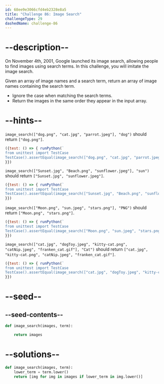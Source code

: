 ```yaml
---
id: 68ee9e3066cfd4eb2328e8a5
title: "Challenge 86: Image Search"
challengeType: 29
dashedName: challenge-86
---
```


# --description--

On November 4th, 2001, Google launched its image search, allowing people to find images using search terms. In this challenge, you will imitate the image search.

Given an array of image names and a search term, return an array of image names containing the search term.

- Ignore the case when matching the search terms.
- Return the images in the same order they appear in the input array.

# --hints--

`image_search(["dog.png", "cat.jpg", "parrot.jpeg"], "dog")` should return `["dog.png"]`.

```js
({test: () => { runPython(`
from unittest import TestCase
TestCase().assertEqual(image_search(["dog.png", "cat.jpg", "parrot.jpeg"], "dog"), ["dog.png"])`)
}})
```

`image_search(["Sunset.jpg", "Beach.png", "sunflower.jpeg"], "sun")` should return `["Sunset.jpg", "sunflower.jpeg"]`.

```js
({test: () => { runPython(`
from unittest import TestCase
TestCase().assertEqual(image_search(["Sunset.jpg", "Beach.png", "sunflower.jpeg"], "sun"), ["Sunset.jpg", "sunflower.jpeg"])`)
}})
```

`image_search(["Moon.png", "sun.jpeg", "stars.png"], "PNG")` should return `["Moon.png", "stars.png"]`.

```js
({test: () => { runPython(`
from unittest import TestCase
TestCase().assertEqual(image_search(["Moon.png", "sun.jpeg", "stars.png"], "PNG"), ["Moon.png", "stars.png"])`)
}})
```

`image_search(["cat.jpg", "dogToy.jpeg", "kitty-cat.png", "catNip.jpeg", "franken_cat.gif"], "Cat")` should return `["cat.jpg", "kitty-cat.png", "catNip.jpeg", "franken_cat.gif"]`.

```js
({test: () => { runPython(`
from unittest import TestCase
TestCase().assertEqual(image_search(["cat.jpg", "dogToy.jpeg", "kitty-cat.png", "catNip.jpeg", "franken_cat.gif"], "Cat"), ["cat.jpg", "kitty-cat.png", "catNip.jpeg", "franken_cat.gif"])`)
}})
```

# --seed--

## --seed-contents--

```py
def image_search(images, term):

    return images
```

# --solutions--

```py
def image_search(images, term):
    lower_term = term.lower()
    return [img for img in images if lower_term in img.lower()]
```
